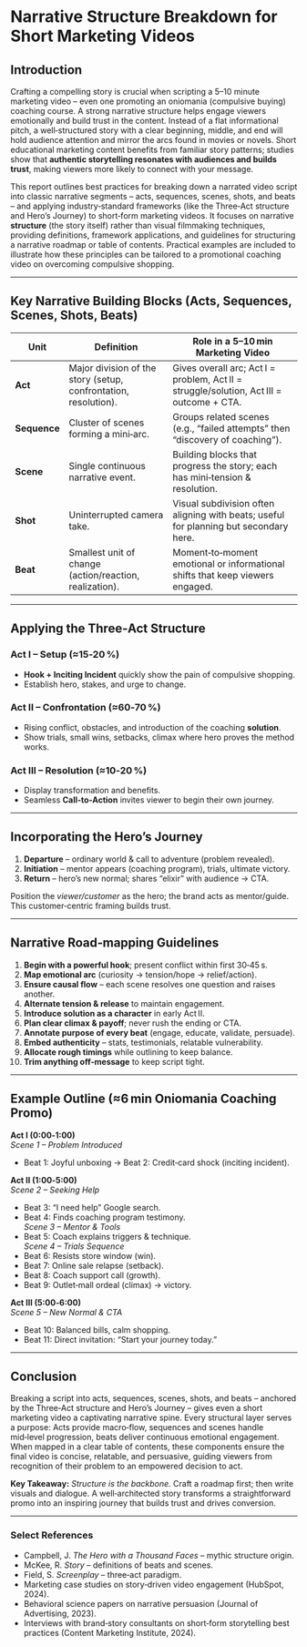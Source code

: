 # Narrative Structure Breakdown for Short Marketing Videos

## Introduction  
Crafting a compelling story is crucial when scripting a 5–10 minute marketing video – even one promoting an oniomania (compulsive buying) coaching course. A strong narrative structure helps engage viewers emotionally and build trust in the content. Instead of a flat informational pitch, a well‑structured story with a clear beginning, middle, and end will hold audience attention and mirror the arcs found in movies or novels. Short educational marketing content benefits from familiar story patterns; studies show that **authentic storytelling resonates with audiences and builds trust**, making viewers more likely to connect with your message.  

This report outlines best practices for breaking down a narrated video script into classic narrative segments – acts, sequences, scenes, shots, and beats – and applying industry‑standard frameworks (like the Three‑Act structure and Hero’s Journey) to short‑form marketing videos. It focuses on narrative **structure** (the story itself) rather than visual filmmaking techniques, providing definitions, framework applications, and guidelines for structuring a narrative roadmap or table of contents. Practical examples are included to illustrate how these principles can be tailored to a promotional coaching video on overcoming compulsive shopping. 

---

## Key Narrative Building Blocks (Acts, Sequences, Scenes, Shots, Beats)

| Unit      | Definition | Role in a 5–10 min Marketing Video |
|-----------|------------|------------------------------------|
| **Act**   | Major division of the story (setup, confrontation, resolution). | Gives overall arc; Act I = problem, Act II = struggle/solution, Act III = outcome + CTA. |
| **Sequence** | Cluster of scenes forming a mini‑arc. | Groups related scenes (e.g., “failed attempts” then “discovery of coaching”). |
| **Scene** | Single continuous narrative event. | Building blocks that progress the story; each has mini‑tension & resolution. |
| **Shot**  | Uninterrupted camera take. | Visual subdivision often aligning with beats; useful for planning but secondary here. |
| **Beat**  | Smallest unit of change (action/reaction, realization). | Moment‑to‑moment emotional or informational shifts that keep viewers engaged. |

---

## Applying the Three‑Act Structure

### Act I – Setup (≈15‑20 %)
* **Hook + Inciting Incident** quickly show the pain of compulsive shopping.  
* Establish hero, stakes, and urge to change.

### Act II – Confrontation (≈60‑70 %)
* Rising conflict, obstacles, and introduction of the coaching **solution**.  
* Show trials, small wins, setbacks, climax where hero proves the method works.

### Act III – Resolution (≈10‑20 %)
* Display transformation and benefits.  
* Seamless **Call‑to‑Action** invites viewer to begin their own journey.

---

## Incorporating the Hero’s Journey  

1. **Departure** – ordinary world & call to adventure (problem revealed).  
2. **Initiation** – mentor appears (coaching program), trials, ultimate victory.  
3. **Return** – hero’s new normal; shares “elixir” with audience → CTA.

Position the *viewer/customer* as the hero; the brand acts as mentor/guide. This customer‑centric framing builds trust.

---

## Narrative Road‑mapping Guidelines

1. **Begin with a powerful hook**; present conflict within first 30‑45 s.  
2. **Map emotional arc** (curiosity → tension/hope → relief/action).  
3. **Ensure causal flow** – each scene resolves one question and raises another.  
4. **Alternate tension & release** to maintain engagement.  
5. **Introduce solution as a character** in early Act II.  
6. **Plan clear climax & payoff**; never rush the ending or CTA.  
7. **Annotate purpose of every beat** (engage, educate, validate, persuade).  
8. **Embed authenticity** – stats, testimonials, relatable vulnerability.  
9. **Allocate rough timings** while outlining to keep balance.  
10. **Trim anything off‑message** to keep script tight.

---

## Example Outline (≈6 min Oniomania Coaching Promo)

**Act I (0:00‑1:00)**  
*Scene 1 – Problem Introduced*  
- Beat 1: Joyful unboxing → Beat 2: Credit‑card shock (inciting incident).  

**Act II (1:00‑5:00)**  
*Scene 2 – Seeking Help*  
- Beat 3: “I need help” Google search.  
- Beat 4: Finds coaching program testimony.  
*Scene 3 – Mentor & Tools*  
- Beat 5: Coach explains triggers & technique.  
*Scene 4 – Trials Sequence*  
- Beat 6: Resists store window (win).  
- Beat 7: Online sale relapse (setback).  
- Beat 8: Coach support call (growth).  
- Beat 9: Outlet‑mall ordeal (climax) → victory.  

**Act III (5:00‑6:00)**  
*Scene 5 – New Normal & CTA*  
- Beat 10: Balanced bills, calm shopping.  
- Beat 11: Direct invitation: “Start your journey today.”

---

## Conclusion  

Breaking a script into acts, sequences, scenes, shots, and beats – anchored by the Three‑Act structure and Hero’s Journey – gives even a short marketing video a captivating narrative spine. Every structural layer serves a purpose: Acts provide macro‑flow, sequences and scenes handle mid‑level progression, beats deliver continuous emotional engagement. When mapped in a clear table of contents, these components ensure the final video is concise, relatable, and persuasive, guiding viewers from recognition of their problem to an empowered decision to act.

**Key Takeaway:** *Structure is the backbone.* Craft a roadmap first; then write visuals and dialogue. A well‑architected story transforms a straightforward promo into an inspiring journey that builds trust and drives conversion.

---

### Select References  
- Campbell, J. *The Hero with a Thousand Faces* – mythic structure origin.  
- McKee, R. *Story* – definitions of beats and scenes.  
- Field, S. *Screenplay* – three‑act paradigm.  
- Marketing case studies on story‑driven video engagement (HubSpot, 2024).  
- Behavioral science papers on narrative persuasion (Journal of Advertising, 2023).  
- Interviews with brand‑story consultants on short‑form storytelling best practices (Content Marketing Institute, 2024).
